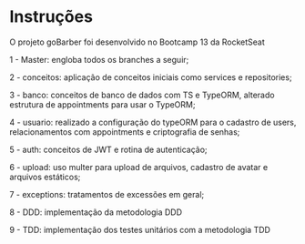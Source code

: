 # Instruções

O projeto goBarber foi desenvolvido no Bootcamp 13 da RocketSeat

1 - Master: engloba todos os branches a seguir;

2 - conceitos: aplicação de conceitos iniciais como services e repositories;

3 - banco: conceitos de banco de dados com TS e TypeORM, alterado estrutura de appointments para usar o TypeORM;

4 - usuario: realizado a configuração do typeORM para o cadastro de users, relacionamentos com appointments e criptografia de senhas;

5 - auth: conceitos de JWT e rotina de autenticação;

6 - upload: uso multer para upload de arquivos, cadastro de avatar e arquivos estáticos;

7 - exceptions: tratamentos de excessões em geral;

8 - DDD: implementação da metodologia DDD

9 - TDD: implementação dos testes unitários com a metodologia TDD
